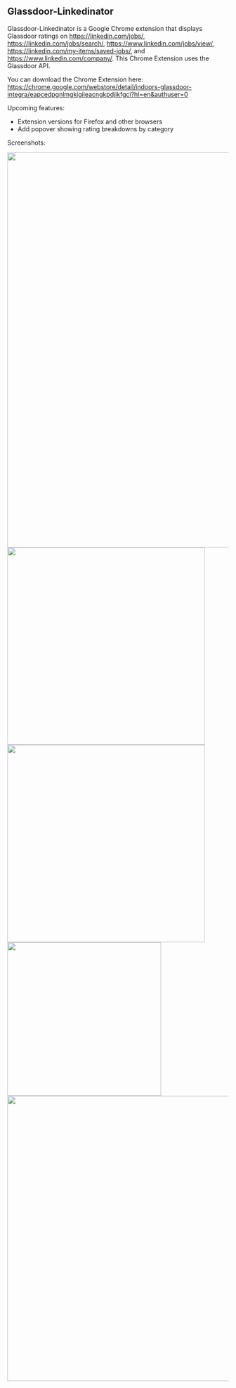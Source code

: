 ## Glassdoor-Linkedinator
Glassdoor-Linkedinator is a Google Chrome extension that displays Glassdoor ratings on https://linkedin.com/jobs/, https://linkedin.com/jobs/search/, https://www.linkedin.com/jobs/view/, https://linkedin.com/my-items/saved-jobs/, and https://www.linkedin.com/company/. This Chrome Extension uses the Glassdoor API. 

You can download the Chrome Extension here: https://chrome.google.com/webstore/detail/indoors-glassdoor-integra/eapcedpgnlmgkigiieacngkpdjikfgci?hl=en&authuser=0

[Glassdoor API]:http://www.glassdoor.com/api/index.htm

Upcoming features:
* Extension versions for Firefox and other browsers
* Add popover showing rating breakdowns by category

Screenshots:

<img src="https://i.imgur.com/bvHg5g5.jpg" width="900">
<img src="https://i.imgur.com/hoXH8Qi.jpg" width="450">
<img src="https://i.imgur.com/hrN1Mq5.jpg" width="450">
<img src="https://i.imgur.com/AaU2Lt3.jpg" height="350">
<img src="https://i.imgur.com/kx5S6co.jpg" width="650">
